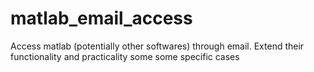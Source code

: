 # matlab_email_access
Access matlab (potentially other softwares) through email. Extend their functionality and practicality some some specific cases
